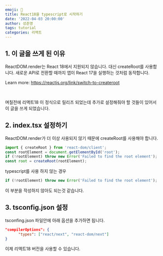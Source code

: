 ```yaml
---
emoji: 🧢
title: React18을 typescript로 시작하기
date: '2022-04-03 20:00:00'
author: 성준영
tags: tutorial
categories: 리액트
---
```


## 1. 이 글을 쓰게 된 이유

ReactDOM.render는 React 18에서 지원되지 않습니다. 대신 createRoot를 사용합니다.
새로운 API로 전환할 때까지 앱이 React 17을 실행하는 것처럼 동작합니다.

Learn more: <https://reactjs.org/link/switch-to-createroot>

<br>

며칠전에 리액트18 이 정식으로 릴리즈 되었는데 추가로 설정해줘야 할 것들이 있어서
이 글을 쓰게 되었습니다.

## 2. index.tsx 설정하기

ReactDOM.render가 더 이상 사용되지 않기 때문에 createRoot를 사용해야 합니다.

```javascript
import { createRoot } from 'react-dom/client';
const rootElement = document.getElementById('root');
if (!rootElement) throw new Error('Failed to find the root element');
const root = createRoot(rootElement);
```

typescript를 사용 하지 않는 경우

```javascript
if (!rootElement) throw new Error('Failed to find the root element');
```

이 부분을 작성하지 않아도 되는것 같습니다.

## 3. tsconfig.json 설정

tsconfing.json 파일안에 아래 옵션을 추가하면 됩니다.

```json
"compilerOptions": {
      "types": ["react/next", "react-dom/next"]
}
```

이제 리액트18 버전을 사용할 수 있습니다.
